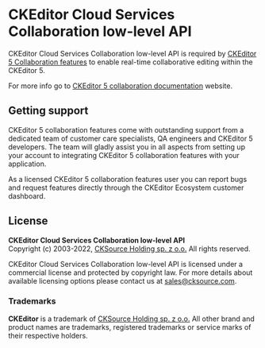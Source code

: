 # CKEditor Cloud Services Collaboration low-level API
CKEditor Cloud Services Collaboration low-level API is required by [CKEditor 5 Collaboration features](https://ckeditor.com/collaboration/) to enable real-time collaborative editing within the CKEditor 5.

For more info go to [CKEditor 5 collaboration documentation](https://ckeditor.com/docs/ckeditor5/latest/features/collaboration/real-time-collaboration/real-time-collaboration.html) website.

## Getting support
CKEditor 5 collaboration features come with outstanding support from a dedicated team of customer care specialists, QA engineers and CKEditor 5 developers. The team will gladly assist you in all aspects from setting up your account to integrating CKEditor 5 collaboration features with your application.

As a licensed CKEditor 5 collaboration features user you can report bugs and request features directly through the CKEditor Ecosystem customer dashboard.

## License

**CKEditor Cloud Services Collaboration low-level API**<br>
Copyright (c) 2003-2022, [CKSource Holding sp. z o.o.](http://cksource.com) All rights reserved.

CKEditor Cloud Services Collaboration low-level API is licensed under a commercial license and protected by copyright law.
For more details about available licensing options please contact us at sales@cksource.com.

### Trademarks

**CKEditor** is a trademark of [CKSource Holding sp. z o.o.](http://cksource.com) All other brand and product names are trademarks, registered trademarks or service marks of their respective holders.
